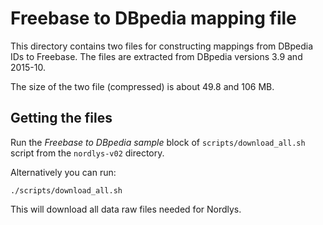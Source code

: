 # Freebase to DBpedia mapping file

This directory contains two files for constructing mappings from DBpedia IDs to Freebase. 
The files are extracted from DBpedia versions 3.9 and  2015-10.


The size of the two file (compressed) is about 49.8 and 106 MB.


## Getting the files

Run the *Freebase to DBpedia sample* block of ```scripts/download_all.sh``` script from the `nordlys-v02` directory.

Alternatively you can run:

```
./scripts/download_all.sh
```

This will download all data raw files needed for Nordlys.
